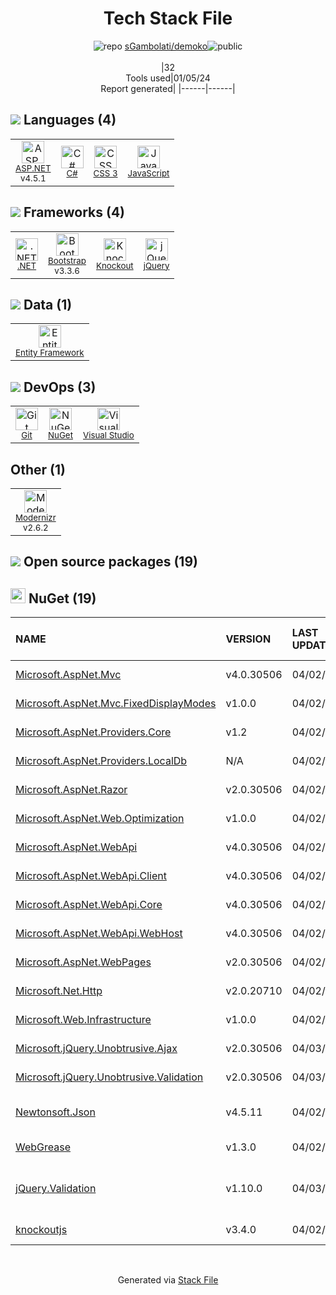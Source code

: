 <!--
&lt;--- Readme.md Snippet without images Start ---&gt;
## Tech Stack
sGambolati/demoko is built on the following main stack:

- [.NET](http://www.microsoft.com/net/) – Frameworks (Full Stack)
- [C#](http://csharp.net) – Languages
- [jQuery](http://jquery.com/) – Javascript UI Libraries
- [Bootstrap](http://getbootstrap.com/) – Front-End Frameworks
- [JavaScript](https://developer.mozilla.org/en-US/docs/Web/JavaScript) – Languages
- [Visual Studio](http://msdn.microsoft.com/en-us/vstudio/aa718325.aspx) – Integrated Development Environment
- [Knockout](http://knockoutjs.com/) – Javascript UI Libraries
- [Modernizr](https://modernizr.com/) – Javascript Utilities & Libraries
- [Entity Framework](https://docs.microsoft.com/en-us/aspnet/entity-framework) – Object Relational Mapper (ORM)
- [ASP.NET](https://www.asp.net/) – Languages

Full tech stack [here](/techstack.md)

&lt;--- Readme.md Snippet without images End ---&gt;

&lt;--- Readme.md Snippet with images Start ---&gt;
## Tech Stack
sGambolati/demoko is built on the following main stack:

- <img width='25' height='25' src='https://img.stackshare.io/service/1014/IoPy1dce_400x400.png' alt='.NET'/> [.NET](http://www.microsoft.com/net/) – Frameworks (Full Stack)
- <img width='25' height='25' src='https://img.stackshare.io/service/1015/1200px-C_Sharp_wordmark.svg.png' alt='C#'/> [C#](http://csharp.net) – Languages
- <img width='25' height='25' src='https://img.stackshare.io/service/1021/lxEKmMnB_400x400.jpg' alt='jQuery'/> [jQuery](http://jquery.com/) – Javascript UI Libraries
- <img width='25' height='25' src='https://img.stackshare.io/service/1101/C9QJ7V3X.png' alt='Bootstrap'/> [Bootstrap](http://getbootstrap.com/) – Front-End Frameworks
- <img width='25' height='25' src='https://img.stackshare.io/service/1209/javascript.jpeg' alt='JavaScript'/> [JavaScript](https://developer.mozilla.org/en-US/docs/Web/JavaScript) – Languages
- <img width='25' height='25' src='https://img.stackshare.io/service/1451/SR2hUhQN.png' alt='Visual Studio'/> [Visual Studio](http://msdn.microsoft.com/en-us/vstudio/aa718325.aspx) – Integrated Development Environment
- <img width='25' height='25' src='https://img.stackshare.io/service/1997/logo_400x400.png' alt='Knockout'/> [Knockout](http://knockoutjs.com/) – Javascript UI Libraries
- <img width='25' height='25' src='https://img.stackshare.io/service/2440/9TeXWBzR_400x400.jpg' alt='Modernizr'/> [Modernizr](https://modernizr.com/) – Javascript Utilities & Libraries
- <img width='25' height='25' src='https://img.stackshare.io/service/3251/no-img-open-source.png' alt='Entity Framework'/> [Entity Framework](https://docs.microsoft.com/en-us/aspnet/entity-framework) – Object Relational Mapper (ORM)
- <img width='25' height='25' src='https://img.stackshare.io/service/6755/2c45151a4a11d3a3c8e71bb34dd069d6_400x400.png' alt='ASP.NET'/> [ASP.NET](https://www.asp.net/) – Languages

Full tech stack [here](/techstack.md)

&lt;--- Readme.md Snippet with images End ---&gt;
-->
<div align="center">

# Tech Stack File
![](https://img.stackshare.io/repo.svg "repo") [sGambolati/demoko](https://github.com/sGambolati/demoko)![](https://img.stackshare.io/public_badge.svg "public")
<br/><br/>
|32<br/>Tools used|01/05/24 <br/>Report generated|
|------|------|
</div>

## <img src='https://img.stackshare.io/languages.svg'/> Languages (4)
<table><tr>
  <td align='center'>
  <img width='36' height='36' src='https://img.stackshare.io/service/6755/2c45151a4a11d3a3c8e71bb34dd069d6_400x400.png' alt='ASP.NET'>
  <br>
  <sub><a href="https://www.asp.net/">ASP.NET</a></sub>
  <br>
  <sub>v4.5.1</sub>
</td>

<td align='center'>
  <img width='36' height='36' src='https://img.stackshare.io/service/1015/1200px-C_Sharp_wordmark.svg.png' alt='C#'>
  <br>
  <sub><a href="http://csharp.net">C#</a></sub>
  <br>
  <sub></sub>
</td>

<td align='center'>
  <img width='36' height='36' src='https://img.stackshare.io/service/6727/css.png' alt='CSS 3'>
  <br>
  <sub><a href="https://developer.mozilla.org/en-US/docs/Web/CSS/CSS3">CSS 3</a></sub>
  <br>
  <sub></sub>
</td>

<td align='center'>
  <img width='36' height='36' src='https://img.stackshare.io/service/1209/javascript.jpeg' alt='JavaScript'>
  <br>
  <sub><a href="https://developer.mozilla.org/en-US/docs/Web/JavaScript">JavaScript</a></sub>
  <br>
  <sub></sub>
</td>

</tr>
</table>

## <img src='https://img.stackshare.io/frameworks.svg'/> Frameworks (4)
<table><tr>
  <td align='center'>
  <img width='36' height='36' src='https://img.stackshare.io/service/1014/IoPy1dce_400x400.png' alt='.NET'>
  <br>
  <sub><a href="http://www.microsoft.com/net/">.NET</a></sub>
  <br>
  <sub></sub>
</td>

<td align='center'>
  <img width='36' height='36' src='https://img.stackshare.io/service/1101/C9QJ7V3X.png' alt='Bootstrap'>
  <br>
  <sub><a href="http://getbootstrap.com/">Bootstrap</a></sub>
  <br>
  <sub>v3.3.6</sub>
</td>

<td align='center'>
  <img width='36' height='36' src='https://img.stackshare.io/service/1997/logo_400x400.png' alt='Knockout'>
  <br>
  <sub><a href="http://knockoutjs.com/">Knockout</a></sub>
  <br>
  <sub></sub>
</td>

<td align='center'>
  <img width='36' height='36' src='https://img.stackshare.io/service/1021/lxEKmMnB_400x400.jpg' alt='jQuery'>
  <br>
  <sub><a href="http://jquery.com/">jQuery</a></sub>
  <br>
  <sub></sub>
</td>

</tr>
</table>

## <img src='https://img.stackshare.io/databases.svg'/> Data (1)
<table><tr>
  <td align='center'>
  <img width='36' height='36' src='https://img.stackshare.io/service/3251/no-img-open-source.png' alt='Entity Framework'>
  <br>
  <sub><a href="https://docs.microsoft.com/en-us/aspnet/entity-framework">Entity Framework</a></sub>
  <br>
  <sub></sub>
</td>

</tr>
</table>

## <img src='https://img.stackshare.io/devops.svg'/> DevOps (3)
<table><tr>
  <td align='center'>
  <img width='36' height='36' src='https://img.stackshare.io/service/1046/git.png' alt='Git'>
  <br>
  <sub><a href="http://git-scm.com/">Git</a></sub>
  <br>
  <sub></sub>
</td>

<td align='center'>
  <img width='36' height='36' src='https://img.stackshare.io/service/2637/6I3oEOP4_400x400.jpg' alt='NuGet'>
  <br>
  <sub><a href="https://www.nuget.org/">NuGet</a></sub>
  <br>
  <sub></sub>
</td>

<td align='center'>
  <img width='36' height='36' src='https://img.stackshare.io/service/1451/SR2hUhQN.png' alt='Visual Studio'>
  <br>
  <sub><a href="http://msdn.microsoft.com/en-us/vstudio/aa718325.aspx">Visual Studio</a></sub>
  <br>
  <sub></sub>
</td>

</tr>
</table>

## Other (1)
<table><tr>
  <td align='center'>
  <img width='36' height='36' src='https://img.stackshare.io/service/2440/9TeXWBzR_400x400.jpg' alt='Modernizr'>
  <br>
  <sub><a href="https://modernizr.com/">Modernizr</a></sub>
  <br>
  <sub>v2.6.2</sub>
</td>

</tr>
</table>


## <img src='https://img.stackshare.io/group.svg' /> Open source packages (19)</h2>

## <img width='24' height='24' src='https://img.stackshare.io/service/2637/6I3oEOP4_400x400.jpg'/> NuGet (19)

|NAME|VERSION|LAST UPDATED|LAST UPDATED BY|LICENSE|VULNERABILITIES|
|:------|:------|:------|:------|:------|:------|
|[Microsoft.AspNet.Mvc](https://www.nuget.org/Microsoft.AspNet.Mvc)|v4.0.30506|04/02/16|Leandro Galluppi |Apache-2.0|N/A|
|[Microsoft.AspNet.Mvc.FixedDisplayModes](https://www.nuget.org/Microsoft.AspNet.Mvc.FixedDisplayModes)|v1.0.0|04/02/16|Leandro Galluppi |N/A|N/A|
|[Microsoft.AspNet.Providers.Core](https://www.nuget.org/Microsoft.AspNet.Providers.Core)|v1.2|04/02/16|Leandro Galluppi |N/A|N/A|
|[Microsoft.AspNet.Providers.LocalDb](https://www.nuget.org/Microsoft.AspNet.Providers.LocalDb)|N/A|04/02/16|Leandro Galluppi |N/A|N/A|
|[Microsoft.AspNet.Razor](https://www.nuget.org/Microsoft.AspNet.Razor)|v2.0.30506|04/02/16|Leandro Galluppi |Apache-2.0|N/A|
|[Microsoft.AspNet.Web.Optimization](https://www.nuget.org/Microsoft.AspNet.Web.Optimization)|v1.0.0|04/02/16|Leandro Galluppi |Apache-2.0|N/A|
|[Microsoft.AspNet.WebApi](https://www.nuget.org/Microsoft.AspNet.WebApi)|v4.0.30506|04/02/16|Leandro Galluppi |Apache-2.0|N/A|
|[Microsoft.AspNet.WebApi.Client](https://www.nuget.org/Microsoft.AspNet.WebApi.Client)|v4.0.30506|04/02/16|Leandro Galluppi |Apache-2.0|N/A|
|[Microsoft.AspNet.WebApi.Core](https://www.nuget.org/Microsoft.AspNet.WebApi.Core)|v4.0.30506|04/02/16|Leandro Galluppi |Apache-2.0|N/A|
|[Microsoft.AspNet.WebApi.WebHost](https://www.nuget.org/Microsoft.AspNet.WebApi.WebHost)|v4.0.30506|04/02/16|Leandro Galluppi |Apache-2.0|N/A|
|[Microsoft.AspNet.WebPages](https://www.nuget.org/Microsoft.AspNet.WebPages)|v2.0.30506|04/02/16|Leandro Galluppi |Apache-2.0|N/A|
|[Microsoft.Net.Http](https://www.nuget.org/Microsoft.Net.Http)|v2.0.20710|04/02/16|Leandro Galluppi |Apache-2.0|N/A|
|[Microsoft.Web.Infrastructure](https://www.nuget.org/Microsoft.Web.Infrastructure)|v1.0.0|04/02/16|Leandro Galluppi |N/A|N/A|
|[Microsoft.jQuery.Unobtrusive.Ajax](https://www.nuget.org/Microsoft.jQuery.Unobtrusive.Ajax)|v2.0.30506|04/03/16|Leandro Galluppi |N/A|N/A|
|[Microsoft.jQuery.Unobtrusive.Validation](https://www.nuget.org/Microsoft.jQuery.Unobtrusive.Validation)|v2.0.30506|04/03/16|Leandro Galluppi |Apache-2.0|N/A|
|[Newtonsoft.Json](https://www.nuget.org/Newtonsoft.Json)|v4.5.11|04/02/16|Leandro Galluppi |MIT|[](https://github.com/advisories/GHSA-8rfx-6mr3-5jh3) (High)<br/>[CVE-2024-21907](https://github.com/advisories/GHSA-5crp-9r3c-p9vr) (High)|
|[WebGrease](https://www.nuget.org/WebGrease)|v1.3.0|04/02/16|Leandro Galluppi |Apache-2.0|N/A|
|[jQuery.Validation](https://www.nuget.org/jQuery.Validation)|v1.10.0|04/03/16|Leandro Galluppi |MIT|[CVE-2021-21252](https://github.com/advisories/GHSA-jxwx-85vp-gvwm) (High)<br/>[CVE-2021-43306](https://github.com/advisories/GHSA-j9m2-h2pv-wvph) (Low)|
|[knockoutjs](https://www.nuget.org/knockoutjs)|v3.4.0|04/02/16|Leandro Galluppi |MIT|N/A|

<br/>
<div align='center'>

Generated via [Stack File](https://github.com/marketplace/stack-file)
